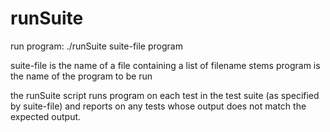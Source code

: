 # runSuite

run program:
./runSuite suite-file program

suite-file is the name of a file containing a list of filename stems
program is the name of the program to be run

the runSuite script runs program on each test in the test suite (as specified by suite-file) and reports on any tests whose output does not match the expected output.
